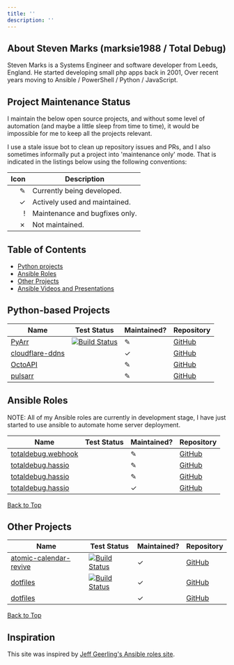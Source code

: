 ```yaml
---
title: ''
description: ''
---
```

## About Steven Marks (marksie1988 / Total Debug)

Steven Marks is a Systems Engineer and software developer from Leeds, England. He started developing small php apps back in 2001, Over recent years moving to Ansible  / PowerShell / Python / JavaScript. 

## Project Maintenance Status

I maintain the below open source projects, and without some level of automation (and maybe a little sleep from time to time), it would be impossible for me to keep all the projects relevant.

I use a stale issue bot to clean up repository issues and PRs, and I also sometimes informally put a project into 'maintenance only' mode. That is indicated in the listings below using the following conventions:

|     Icon | Description                    |
| -------: | ------------------------------ |
| &#x270e; | Currently being developed.     |
| &#10003; | Actively used and maintained.  |
|    &#33; | Maintenance and bugfixes only. |
| &#10007; | Not maintained.                |

## Table of Contents

  - [Python projects](#python-projects)
  - [Ansible Roles](#roles)
  - [Other Projects](#projects)
  - [Ansible Videos and Presentations](#presentations)

## <a name="python-projects"></a>Python-based Projects

| Name | Test Status | Maintained? | Repository |
| -----| ----------- | ----------- | ---------- |
| [PyArr](https://pypi.org/project/pyarr/) | [![Build Status](https://github.com/totaldebug/PyArr/workflows/PyArr%20CI/badge.svg?branch=master)](https://github.com/totaldebug/PyArr/actions) | &#x270e;    | [GitHub](https://github.com/totaldebug/PyArr) |
| [cloudflare-ddns](https://github.com/totaldebug/cloudflare-ddns) |  | &#10003; | [GitHub](https://github.com/totaldebug/cloudflare-ddns) |
| [OctoAPI](https://github.com/totaldebug/OctoAPI) |  | &#x270e; | [GitHub](https://github.com/totaldebug/OctoAPI) |
| [pulsarr](https://github.com/totaldebug/pulsarr) |  | &#x270e; | [GitHub](https://github.com/totaldebug/pulsarr) |

## <a name="roles"></a>Ansible Roles

NOTE: All of my Ansible roles are currently in development stage, I have just started to use ansible to automate home server deployment.

| Name | Test Status | Maintained? | Repository |
| -----| ----------- | ----------- | ---------- |
| [totaldebug.webhook](https://galaxy.ansible.com/totaldebug/webhook) | | &#x270e; | [GitHub](https://github.com/totaldebug/ansible-role-webhook) |
| [totaldebug.hassio](https://galaxy.ansible.com/totaldebug/hassio) | | &#x270e; | [GitHub](https://github.com/totaldebug/ansible-role-hassio) |
| [totaldebug.hassio](https://galaxy.ansible.com/totaldebug/hassio) | | &#x270e; | [GitHub](https://github.com/totaldebug/ansible-role-hassio) |
| [totaldebug.hassio](https://galaxy.ansible.com/totaldebug/motd) | | &#10003; | [GitHub](https://github.com/totaldebug/ansible-role-motd) |

<a href="#">Back to Top</a>

## <a name="projects"></a>Other Projects

| Name | Test Status | Maintained? | Repository |
| -----| ----------- | ----------- | ---------- |
| [atomic-calendar-revive](https://github.com/marksie1988/atomic-calendar-revive) | [![Build Status](https://github.com/marksie1988/atomic-calendar-revive/workflows/atomic-calendar-revive%20CI/badge.svg?branch=master)](https://github.com/marksie1988/atomic-calendar-revive/actions) | &#10003;    | [GitHub](https://github.com/marksie1988/atomic-calendar-revive) |
| [dotfiles](https://galaxy.ansible.com/marksie1988/home-assistant-config) | [![Build Status](https://github.com/marksie1988/home-assistant-config/workflows/home-assistant-config%20CI/badge.svg?branch=master)](https://github.com/marksie1988/home-assistant-config/actions)  | &#10003; | [GitHub](https://github.com/marksie1988/home-assistant-config) |
| [dotfiles](https://galaxy.ansible.com/marksie1988/dotfiles) | | &#10003; | [GitHub](https://github.com/marksie1988/dotfiles) |

<a href="#">Back to Top</a>

## Inspiration

This site was inspired by [Jeff Geerling's Ansible roles site](https://ansible.jeffgeerling.com).
